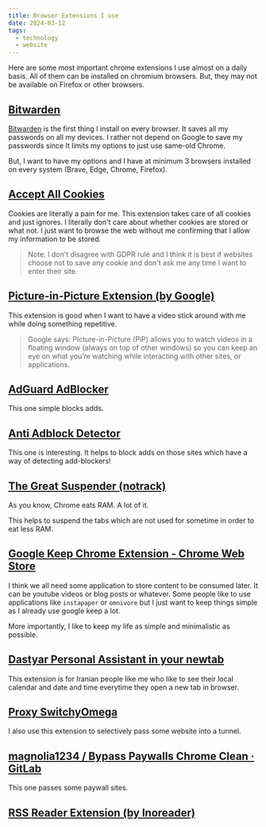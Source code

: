 ```yaml
---
title: Browser Extensions I use
date: 2024-03-12
tags:
  - technology
  - website
---
```

Here are some most important chrome extensions I use almost on a daily basis. All of them can be installed on chromium browsers. But, they may not be available on Firefox or other browsers. 

## [Bitwarden](https://bitwarden.com/)
[Bitwarden](https://bitwarden.com/) is the first thing I install on every browser. It saves all my passwords on all my devices. I rather not depend on Google to save my passwords since It limits my options to just use same-old Chrome. 

But, I want to have my options and I have at minimum 3 browsers installed on every system (Brave, Edge, Chrome, Firefox). 

## [Accept All Cookies](https://chromewebstore.google.com/detail/accept-all-cookies/ofpnikijgfhlmmjlpkfaifhhdonchhoi)
Cookies are literally a pain for me. This extension takes care of all cookies and just ignores. I literally don't care about whether cookies are stored or what not. I just want to browse the web without me confirming that I allow my information to be stored. 

> Note: I don't disagree with GDPR rule and I think it is best if websites choose not to save any cookie and don't ask me any time I want to enter their site. 

## [Picture-in-Picture Extension (by Google)](https://chromewebstore.google.com/detail/picture-in-picture-extens/hkgfoiooedgoejojocmhlaklaeopbecg)
This extension is good when I want to have a video stick around with me while doing something repetitive. 

> Google says: Picture-in-Picture (PiP) allows you to watch videos in a floating window (always on top of other windows) so you can keep an eye on what you’re watching while interacting with other sites, or applications.

## [AdGuard AdBlocker](https://chromewebstore.google.com/detail/adguard-adblocker/bgnkhhnnamicmpeenaelnjfhikgbkllg)
This one simple blocks adds. 

## [Anti Adblock Detector](https://chromewebstore.google.com/detail/anti-adblock-detector/kjhdffcfinhkdfbbhjlfoadcdfgihmlp)
This one is interesting. It helps to block adds on those sites which have a way of detecting add-blockers! 

## [The Great Suspender (notrack)](https://chromewebstore.google.com/detail/the-great-suspender-notra/ahkbmjhfoplmfkpncgoedjgkajkehcgo)
As you know, Chrome eats RAM. A lot of it. 

This helps to suspend the tabs which are not used for sometime in order to eat less RAM. 

## [Google Keep Chrome Extension - Chrome Web Store](https://chromewebstore.google.com/detail/lpcaedmchfhocbbapmcbpinfpgnhiddi)

I think we all need some application to store content to be consumed later. It can be youtube videos or blog posts or whatever. Some people like to use applications like `instapaper` or `omnivore` but I just want to keep things simple as I already use google keep a lot. 

More importantly, I like to keep my life as simple and minimalistic as possible. 

## [Dastyar Personal Assistant in your newtab](https://chromewebstore.google.com/detail/dastyar-personal-assistan/ebilacdhmebcihmbjgibcbeaihbecapj?hl=fa)
This extension is for Iranian people like me who like to see their local calendar and date and time everytime they open a new tab in browser. 

## [Proxy SwitchyOmega](https://chromewebstore.google.com/detail/proxy-switchyomega/padekgcemlokbadohgkifijomclgjgif)
I also use this extension to selectively pass some website into a tunnel. 

## [magnolia1234 / Bypass Paywalls Chrome Clean · GitLab](https://gitlab.com/magnolia1234/bypass-paywalls-chrome-clean/)
This one passes some paywall sites. 

## [RSS Reader Extension (by Inoreader)](https://chromewebstore.google.com/detail/rss-reader-extension-by-i/kfimphpokifbjgmjflanmfeppcjimgah)



